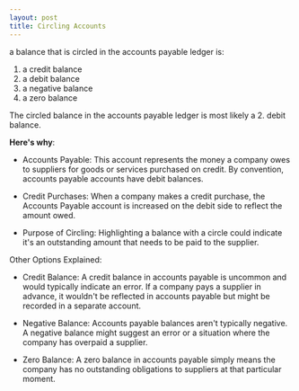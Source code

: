 ```yaml
---
layout: post
title: Circling Accounts
---
```



a balance that is circled in the accounts payable ledger is:   
1. a credit balance   
2. a debit balance   
3. a negative balance   
4. a zero balance   

The circled balance in the accounts payable ledger is most likely a 2. debit balance.  

**Here's why**:  

- Accounts Payable: This account represents the money a company owes to suppliers for goods or services purchased on credit. By convention, accounts payable accounts have debit balances.  

- Credit Purchases: When a company makes a credit purchase, the Accounts Payable account is increased on the debit side to reflect the amount owed.  

- Purpose of Circling: Highlighting a balance with a circle could indicate it's an outstanding amount that needs to be paid to the supplier.  

Other Options Explained:

- Credit Balance: A credit balance in accounts payable is uncommon and would typically indicate an error. If a company pays a supplier in advance, it wouldn't be reflected in accounts payable but might be recorded in a separate account.  

- Negative Balance: Accounts payable balances aren't typically negative. A negative balance might suggest an error or a situation where the company has overpaid a supplier.  

- Zero Balance: A zero balance in accounts payable simply means the company has no outstanding obligations to suppliers at that particular moment.

